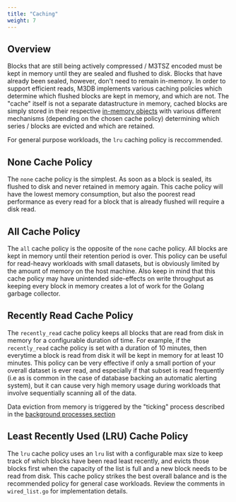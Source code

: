 ```yaml
---
title: "Caching"
weight: 7
---
```


## Overview

Blocks that are still being actively compressed / M3TSZ encoded must be kept in memory until they are sealed and flushed to disk. Blocks that have already been sealed, however, don't need to remain in-memory. In order to support efficient reads, M3DB implements various caching policies which determine which flushed blocks are kept in memory, and which are not. The "cache" itself is not a separate datastructure in memory, cached blocks are simply stored in their respective [in-memory objects](/v0.15.17/docs/m3db/architecture/engine#in-memory-object-layout) with various different mechanisms (depending on the chosen cache policy) determining which series / blocks are evicted and which are retained.

For general purpose workloads, the `lru` caching policy is reccommended.

## None Cache Policy

The `none` cache policy is the simplest. As soon as a block is sealed, its flushed to disk and never retained in memory again. This cache policy will have the lowest memory consumption, but also the poorest read performance as every read for a block that is already flushed will require a disk read.

## All Cache Policy

The `all` cache policy is the opposite of the `none` cache policy. All blocks are kept in memory until their retention period is over. This policy can be useful for read-heavy workloads with small datasets, but is obviously limited by the amount of memory on the host machine. Also keep in mind that this cache policy may have unintended side-effects on write throughput as keeping every block in memory creates a lot of work for the Golang garbage collector.

## Recently Read Cache Policy

The `recently_read` cache policy keeps all blocks that are read from disk in memory for a configurable duration of time. For example, if the `recently_read` cache policy is set with a duration of 10 minutes, then everytime a block is read from disk it will be kept in memory for at least 10 minutes. This policy can be very effective if only a small portion of your overall dataset is ever read, and especially if that subset is read frequently (i.e as is common in the case of database backing an automatic alerting system), but it can cause very high memory usage during workloads that involve sequentially scanning all of the data.

Data eviction from memory is triggered by the "ticking" process described in the [background processes section](/v0.15.17/docs/m3db/architecture/engine#background-processes)

## Least Recently Used (LRU) Cache Policy

The `lru` cache policy uses an `lru` list with a configurable max size to keep track of which blocks have been read least recently, and evicts those blocks first when the capacity of the list is full and a new block needs to be read from disk. This cache policy strikes the best overall balance and is the recommended policy for general case workloads. Review the comments in `wired_list.go` for implementation details.
